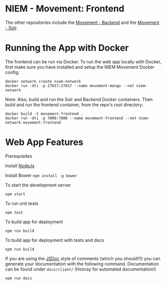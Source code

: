 NIEM - Movement: Frontend
=====================

The other repositories include the [Movement - Backend](https://github.com/NIEMconnects/movement-backend) and the [Movement - Solr](https://github.com/NIEMconnects/movement-solr).

# Running the App with Docker

The frontend can be run via Docker. To run the web app locally with Docker, first make sure you have installed and setup the NIEM Movement Docker config:
```
docker network create niem-network
docker run -dti -p 27017:27017 --name movement-mongo --net niem-network
```

Note: Also, build and run the Solr and Backend Docker containers. Then build and run the frontend container, from the repo's root directory:
```
docker build -t movement-frontend .
docker run -dti -p 7000:7000 --name movement-frontend --net niem-network movement-frontend
```


# Web App Features

Prerequisites

Install [NodeJs](https://nodejs.org/)

Install Bower ```npm install -g bower```

To start the development server

```
npm start
```

To run unit tests

```
npm test
```

To build app for deployment

```
npm run build
```

To build app for deployment with tests and docs

```
npm run build
```

If you are using the [JSDoc](http://usejsdoc.org/) style of comments (which you should!!!) you can generate your documentation with the following command. Documentation can be found under `docs/client/` (Hooray  for automated documentation!)

```
npm run docs
```
